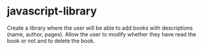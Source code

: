 # javascript-library
Create a library where the user will be able to add books with descriptions (name, author, pages). Allow the user to modify whether they have read the book or not and to delete the book.
